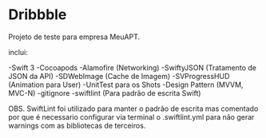# Dribbble

Projeto de teste para empresa MeuAPT.

inclui:

-Swift 3
-Cocoapods
-Alamofire (Networking)
-SwiftyJSON (Tratamento de JSON da API)
-SDWebImage (Cache de Imagem)
-SVProgressHUD (Animation para User)
-UnitTest para os Shots
-Design Pattern (MVVM, MVC-N)
-gitignore
-swiftlint (Para padrão de escrita Swift)

OBS. SwiftLint foi utilizado para manter o padrão de escrita mas comentado por que é necessario configurar via terminal o .swiftlint.yml para não gerar warnings com as bibliotecas de terceiros.
